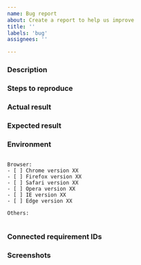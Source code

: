 ```yaml
---
name: Bug report
about: Create a report to help us improve
title: ''
labels: 'bug'
assignees: ''

---
```


### Description
<!-- Add a clear and concise description of what the bug is -->

### Steps to reproduce
<!-- Provide steps to reproduce the behavior -->

### Actual result
<!-- Describe how the issue manifests -->

### Expected result
<!-- Describe what you expected to happen -->

### Environment

<pre><code>
Browser:
- [ ] Chrome version XX
- [ ] Firefox version XX
- [ ] Safari version XX
- [ ] Opera version XX
- [ ] IE version XX
- [ ] Edge version XX

Others:
<!-- Anything else relevant? Operating system version, IDE, package manager, HTTP server, ... -->
</code></pre>

### Connected requirement IDs
<!-- Provide the requirement IDs if you know -->

### Screenshots
<!-- If applicable, add screenshots to help explain your problem -->
